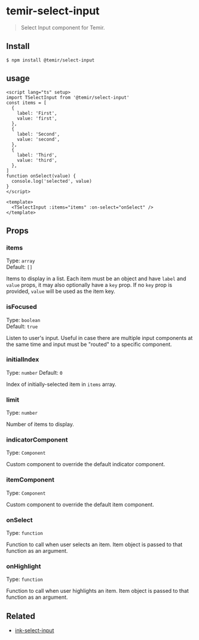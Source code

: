 # temir-select-input

> Select Input component for Temir. 

## Install

```
$ npm install @temir/select-input
```

## usage


```vue
<script lang="ts" setup>
import TSelectInput from '@temir/select-input'
const items = [
  {
    label: 'First',
    value: 'first',
  },
  {
    label: 'Second',
    value: 'second',
  },
  {
    label: 'Third',
    value: 'third',
  },
]
function onSelect(value) {
  console.log('selected', value)
}
</script>

<template>
  <TSelectInput :items="items" :on-select="onSelect" />
</template>

```

## Props

### items

Type: `array`<br>
Default: `[]`

Items to display in a list. Each item must be an object and have `label` and `value` props, it may also optionally have a `key` prop.
If no `key` prop is provided, `value` will be used as the item key.

### isFocused

Type: `boolean`<br>
Default: `true`

Listen to user's input. Useful in case there are multiple input components at the same time and input must be "routed" to a specific component.

### initialIndex

Type: `number`
Default: `0`

Index of initially-selected item in `items` array.

### limit

Type: `number`

Number of items to display.

### indicatorComponent

Type: `Component`

Custom component to override the default indicator component.

### itemComponent

Type: `Component`

Custom component to override the default item component.

### onSelect

Type: `function`

Function to call when user selects an item. Item object is passed to that function as an argument.

### onHighlight

Type: `function`

Function to call when user highlights an item. Item object is passed to that function as an argument.


## Related


- [ink-select-input](https://github.com/vadimdemedes/ink-select-input)
